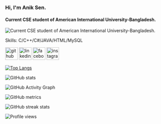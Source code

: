 ### Hi, I'm Anik Sen.
#### Current CSE student of American International University-Bangladesh.
![Current CSE student of American International University-Bangladesh.](https://www.facebook.com/photo/?fbid=2914183425515797&set=a.1646061048994714)


Skills: C/C++/C#/JAVA/HTML/MySQL



[<img src='https://cdn.jsdelivr.net/npm/simple-icons@3.0.1/icons/github.svg' alt='github' height='40'>](https://github.com/senanik360)  [<img src='https://cdn.jsdelivr.net/npm/simple-icons@3.0.1/icons/linkedin.svg' alt='linkedin' height='40'>](https://www.linkedin.com/in/senanik360/)  [<img src='https://cdn.jsdelivr.net/npm/simple-icons@3.0.1/icons/facebook.svg' alt='facebook' height='40'>](https://www.facebook.com/senanik360)  [<img src='https://cdn.jsdelivr.net/npm/simple-icons@3.0.1/icons/instagram.svg' alt='instagram' height='40'>](https://www.instagram.com/anik360/)  

[![Top Langs](https://github-readme-stats.vercel.app/api/top-langs/?username=senanik360)](https://github.com/anuraghazra/github-readme-stats)

![GitHub stats](https://github-readme-stats.vercel.app/api?username=senanik360&show_icons=true)  

![GitHub Activity Graph](https://activity-graph.herokuapp.com/graph?username=senanik360)  

![GitHub metrics](https://metrics.lecoq.io/senanik360)  

![GitHub streak stats](https://github-readme-streak-stats.herokuapp.com/?user=senanik360)  

![Profile views](https://gpvc.arturio.dev/senanik360)  
